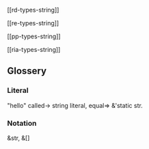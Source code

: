 [[rd-types-string]]

[[re-types-string]]

[[pp-types-string]]

[[ria-types-string]]


## Glossery

### Literal
"hello" called-> string literal, equal=> &'static str.

### Notation 
&str, &[]
